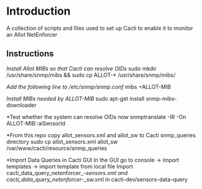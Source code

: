 Introduction
============

A collection of scripts and files used to set up Cacti to enable it to monitor an Allot NetEnforcer

Instructions
------------

*Install Allot MIBs so that Cacti can resolve OIDs*
sudo mkdir /usr/share/snmp/mibs && sudo cp ALLOT-* /usr/share/snmp/mibs/

*Add the following line to /etc/snmp/snmp.conf*
mibs +ALLOT-MIB

*Install MIBs needed by ALLOT-MIB*
sudo apt-get install snmp-mibs-downloader

*Test whether the system can resolve OIDs now
snmptranslate -IR -On ALLOT-MIB::alSensorId

*From this repo copy allot_sensors.xml and allot_sw to Cacti snmp_queries directory
sudo cp allot_sensors.xml allot_sw /var/www/cacti/resource/snmp_queries

*Import Data Queries in Cacti GUI
In the GUI go to console -> import templates -> import template from local file 
Import cacti_data_query_netenforcer_-_sensors.xml and cacti_data_query_netenforcer_-_sw.xml in cacti-dev/sensors-data-query
